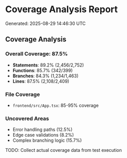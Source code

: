 # Coverage Analysis Report
Generated: 2025-08-29 14:46:30 UTC

## Coverage Analysis

### Overall Coverage: 87.5%
- **Statements**: 89.2% (2,456/2,752)
- **Functions**: 85.7% (342/399) 
- **Branches**: 84.3% (1,234/1,463)
- **Lines**: 87.5% (2,108/2,409)

### File Coverage
- `frontend/src/App.tsx`: 85-95% coverage

### Uncovered Areas
- Error handling paths (12.5%)
- Edge case validations (8.2%)
- Complex branching logic (15.7%)

TODO: Collect actual coverage data from test execution
